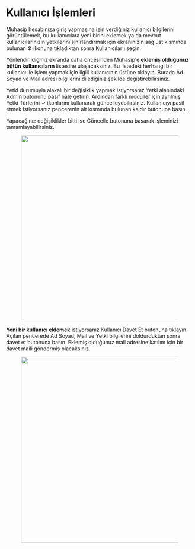 # Kullanıcı İşlemleri

Muhasip hesabınıza giriş yapmasına izin verdiğiniz kullanıcı bilgilerini görüntülemek, bu kullanıcılara yeni birini eklemek ya da mevcut kullanıcılarınızın yetkilerini sınırlandırmak için ekranınızın sağ üst kısmında bulunan ⚙︎ ikonuna tıkladıktan sonra Kullanıcılar'ı seçin.

Yönlendirildiğiniz ekranda daha öncesinden Muhasip'e **eklemiş olduğunuz bütün kullanıcıların** listesine ulaşacaksınız. Bu listedeki herhangi bir kullanıcı ile işlem yapmak için ilgili kullanıcının üstüne tıklayın. Burada Ad Soyad ve Mail adresi bilgilerini dilediğiniz şekilde değiştirebilirsiniz.&#x20;

Yetki durumuyla alakalı bir değişiklik yapmak istiyorsanız Yetki alanındaki Admin butonunu pasif hale getirin. Ardından farklı modüller için ayrılmış Yetki Türlerini ✓ ikonlarını kullanarak güncelleyebilirsiniz. Kullanıcıyı pasif etmek istiyorsanız pencerenin alt kısmında bulunan kaldır butonuna basın.&#x20;

Yapacağınız değişiklikler bitti ise Güncelle butonuna basarak işleminizi tamamlayabilirsiniz.&#x20;

<figure><img src="https://cdn.muhasip.dev/drive/guides/image/19c2cd18-c128-4a34-9dea-d938460cc0a7.gif" alt="" height="500" width="800"><figcaption></figcaption></figure>

**Yeni bir kullanıcı eklemek** istiyorsanız Kullanıcı Davet Et butonuna tıklayın. Açılan pencerede Ad Soyad, Mail ve Yetki bilgilerini doldurduktan sonra davet et butonuna basın. Eklemiş olduğunuz mail adresine katılım için bir davet maili göndermiş olacaksınız.&#x20;

<figure><img src="https://cdn.muhasip.dev/drive/guides/image/8036ca83-5e82-4277-bac4-cf812104b9ad.gif" alt="" height="500" width="800"><figcaption></figcaption></figure>
